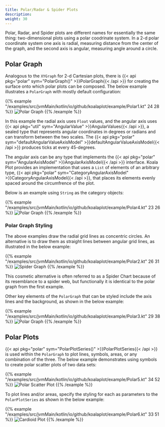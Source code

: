 ```yaml
---
title: Polar/Radar & Spider Plots
description: 
weight: 30
---
```


Polar, Radar, and Spider plots are different names for essentially the same thing: two-dimensional plots using a polar coodrinate system. In a 2-d polar coordinate system one axis is radial, measuring distance from the center of the graph, and the second axis is angular, measuring angle around a circle.

## Polar Graph

Analogous to the ```XYGraph``` for 2-d Cartesian plots, there is {{< api pkg="polar" sym="PolarGraph()" >}}PolarGraph{{< /api >}} for creating the surface onto which polar plots can be composed. The below example illustrates a ```PolarGraph``` with mostly default configuration:

{{% example "/examples/src/jvmMain/kotlin/io/github/koalaplot/example/Polar1.kt" 24 28 %}}
![Polar Graph](Polar1.png)
{{% /example %}}

In this example the radial axis uses ```Float``` values, and the angular axis uses {{< api pkg="util" sym="AngularValue" >}}AngularValues{{< /api >}}, a sealed type that represents angular coordinates in degrees or radians and can transform between the two scales. The {{< api pkg="polar" sym="defaultAngularValueAxisModel" >}}defaultAngularValueAxisModel{{< /api >}} produces ticks at every 45-degrees.

The angular axis can be any type that implements the {{< api pkg="polar" sym="AngularAxisModel" >}}AngularAxisModel{{< /api >}} interface. Koala Plot provides an implementation that uses a ```List``` of elements of an arbitrary type, {{< api pkg="polar" sym="CategoryAngularAxisModel" >}}CategoryAngularAxisModel{{< /api >}}, that places its elements evenly spaced around the circumfrence of the plot.

Below is an example using ```String``` as the category objects:

{{% example "/examples/src/jvmMain/kotlin/io/github/koalaplot/example/Polar4.kt" 23 26 %}}
![Polar Graph](Polar4.png)
{{% /example %}}

### Polar Graph Styling

The above examples draw the radial grid lines as concentric circles. An alternative is to draw them as straight lines between angular grid lines, as illustrated in the below example:

{{% example "/examples/src/jvmMain/kotlin/io/github/koalaplot/example/Polar2.kt" 26 31 %}}
![Spider Graph](Polar2.png)
{{% /example %}}

This cosmetic alternative is often referred to as a Spider Chart because of its resemblance to a spider web, but functionally it is identical to the polar graph from the first example.

Other key elements of the ```PolarGraph``` that can be styled include the axis lines and the background, as shown in the below example:

{{% example "/examples/src/jvmMain/kotlin/io/github/koalaplot/example/Polar3.kt" 29 38 %}}
![Polar Graph](Polar3.png)
{{% /example %}}

## Polar Plots

{{< api pkg="polar" sym="PolarPlotSeries()" >}}PolarPlotSeries{{< /api >}} is used within the ```PolarGraph``` to plot lines, symbols, areas, or any combination of the three. The below example demonstrates using symbols to create polar scatter plots of two data sets:

{{% example "/examples/src/jvmMain/kotlin/io/github/koalaplot/example/Polar5.kt" 34 52 %}}
![Polar Scatter Plot](Polar5.png)
{{% /example %}}


To plot lines and/or areas, specify the styling for each as parameters to the ```PolarPlotSeries``` as shown in the below example:

{{% example "/examples/src/jvmMain/kotlin/io/github/koalaplot/example/Polar6.kt" 33 51 %}}
![Cardioid Plot](Polar6.png)
{{% /example %}}

